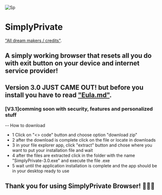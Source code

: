 ![Sp](https://github.com/NotYarazi/SimplyPrivate/assets/124608386/f9cc0008-84a2-432a-aabc-8773346d2784) 
# SimplyPrivate
["All dream makers / credits"](https://github.com/NotYarazi/SimplyPrivate/blob/all/credits.md).

A simply working browser that resets all you do with exit button on your device and internet service provider!
--
## Version 3.0 JUST CAME OUT! but before you install you have to read ["Eula.md"](https://github.com/NotYarazi/SimplyPrivate/blob/all/EULA.md).



 ### [V3.1]comming soon with security, features and personalized stuff  

--
How to download
- 1 Click on "<> code" button and choose option "download zip"
- 2 after the download is complete click on the file or locate in downloads
- 3 in your file explorer app, click "extract" button and chose where you want to put your installation file and wait
- 4 after the files are extracted click in the folder with the name "SimplyPrivate-3.0.exe" and execute the file .exe
- 5 wait until the application installation is complete and the app should be in your desktop ready to use


**Thank you for using SimplyPrivate Browser! 💛💀👻**
--
